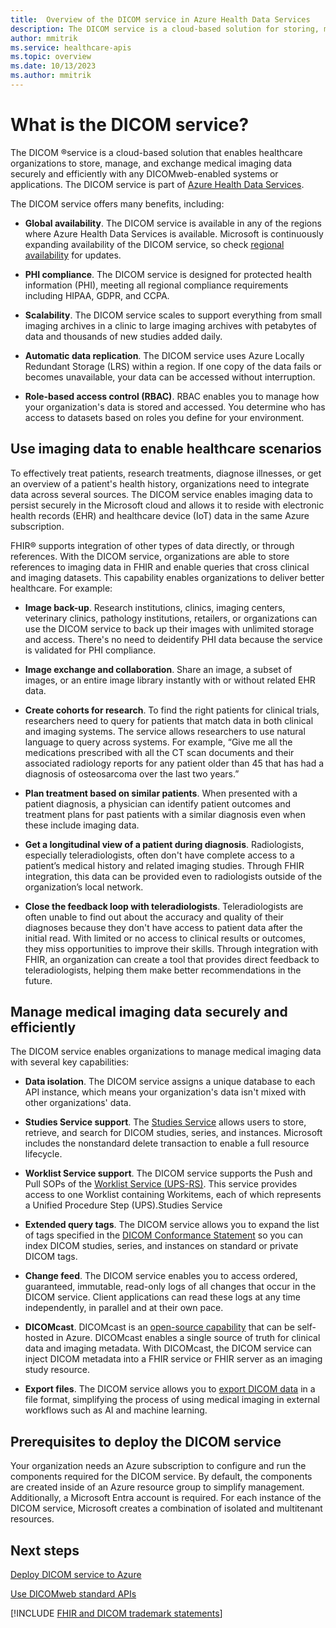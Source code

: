 ```yaml
---
title:  Overview of the DICOM service in Azure Health Data Services
description: The DICOM service is a cloud-based solution for storing, managing, and exchanging medical imaging data securely and efficiently with any DICOMweb™-enabled systems or applications. Learn more about its benefits and use cases.
author: mmitrik
ms.service: healthcare-apis
ms.topic: overview
ms.date: 10/13/2023
ms.author: mmitrik
---
```


# What is the DICOM service?

The DICOM &reg;service is a cloud-based solution that enables healthcare organizations to store, manage, and exchange medical imaging data securely and efficiently with any DICOMweb-enabled systems or applications. The DICOM service is part of [Azure Health Data Services](../healthcare-apis-overview.md).

The DICOM service offers many benefits, including:

- **Global availability**. The DICOM service is available in any of the regions where Azure Health Data Services is available. Microsoft is continuously expanding availability of the DICOM service, so check [regional availability](https://azure.microsoft.com/explore/global-infrastructure/products-by-region/?products=health-data-services&regions=all) for updates.

- **PHI compliance**. The DICOM service is designed for protected health information (PHI), meeting all regional compliance requirements including HIPAA, GDPR, and CCPA.

- **Scalability**. The DICOM service scales to support everything from small imaging archives in a clinic to large imaging archives with petabytes of data and thousands of new studies added daily.

- **Automatic data replication**. The DICOM service uses Azure Locally Redundant Storage (LRS) within a region. If one copy of the data fails or becomes unavailable, your data can be accessed without interruption.

- **Role-based access control (RBAC)**. RBAC enables you to manage how your organization's data is stored and accessed. You determine who has access to datasets based on roles you define for your environment.

## Use imaging data to enable healthcare scenarios

To effectively treat patients, research treatments, diagnose illnesses, or get an overview of a patient's health history, organizations need to integrate data across several sources. The DICOM service enables imaging data to persist securely in the Microsoft cloud and allows it to reside with electronic health records (EHR) and healthcare device (IoT) data in the same Azure subscription.  

FHIR&reg; supports integration of other types of data directly, or through references. With the DICOM service, organizations are able to store references to imaging data in FHIR and enable queries that cross clinical and imaging datasets. This capability enables organizations to deliver better healthcare. For example:

- **Image back-up**. Research institutions, clinics, imaging centers, veterinary clinics, pathology institutions, retailers, or organizations can use the DICOM service to back up their images with unlimited storage and access. There's no need to deidentify PHI data because the service is validated for PHI compliance.

- **Image exchange and collaboration**. Share an image, a subset of images, or an entire image library instantly with or without related EHR data.

- **Create cohorts for research**. To find the right patients for clinical trials, researchers need to query for patients that match data in both clinical and imaging systems. The service allows researchers to use natural language to query across systems. For example, “Give me all the medications prescribed with all the CT scan documents and their associated radiology reports for any patient older than 45 that has had a diagnosis of osteosarcoma over the last two years.”

- **Plan treatment based on similar patients**. When presented with a patient diagnosis, a physician can identify patient outcomes and treatment plans for past patients with a similar diagnosis even when these include imaging data.

- **Get a longitudinal view of a patient during diagnosis**. Radiologists, especially teleradiologists, often don't have complete access to a patient’s medical history and related imaging studies. Through FHIR integration, this data can be provided even to radiologists outside of the organization’s local network.

- **Close the feedback loop with teleradiologists**. Teleradiologists are often unable to find out about the accuracy and quality of their diagnoses because they don't have access to patient data after the initial read. With limited or no access to clinical results or outcomes, they miss opportunities to improve their skills. Through integration with FHIR, an organization can create a tool that provides direct feedback to teleradiologists, helping them make better recommendations in the future.

## Manage medical imaging data securely and efficiently

The DICOM service enables organizations to manage medical imaging data with several key capabilities:

- **Data isolation**. The DICOM service assigns a unique database to each API instance, which means your organization's data isn't mixed with other organizations' data.

- **Studies Service support**. The [Studies Service](https://dicom.nema.org/medical/dicom/current/output/html/part18.html#chapter_10) allows users to store, retrieve, and search for DICOM studies, series, and instances. Microsoft includes the nonstandard delete transaction to enable a full resource lifecycle.

- **Worklist Service support**. The DICOM service supports the Push and Pull SOPs of the [Worklist Service (UPS-RS)](https://dicom.nema.org/medical/dicom/current/output/html/part18.html#chapter_11). This service provides access to one Worklist containing Workitems, each of which represents a Unified Procedure Step (UPS).Studies Service

- **Extended query tags**. The DICOM service allows you to expand the list of tags specified in the [DICOM Conformance Statement](dicom-services-conformance-statement-v2.md) so you can index DICOM studies, series, and instances on standard or private DICOM tags.

- **Change feed**. The DICOM service enables you to access ordered, guaranteed, immutable, read-only logs of all changes that occur in the DICOM service. Client applications can read these logs at any time independently, in parallel and at their own pace.

- **DICOMcast**. DICOMcast is an [open-source capability](https://github.com/microsoft/dicom-server/blob/main/docs/quickstarts/deploy-dicom-cast.md) that can be self-hosted in Azure. DICOMcast enables a single source of truth for clinical data and imaging metadata. With DICOMcast, the DICOM service can inject DICOM metadata into a FHIR service or FHIR server as an imaging study resource.

- **Export files**. The DICOM service allows you to [export DICOM data](export-dicom-files.md) in a file format, simplifying the process of using medical imaging in external workflows such as AI and machine learning. 

## Prerequisites to deploy the DICOM service

Your organization needs an Azure subscription to configure and run the components required for the DICOM service. By default, the components are created inside of an Azure resource group to simplify management. Additionally, a Microsoft Entra account is required. For each instance of the DICOM service, Microsoft creates a combination of isolated and multitenant resources.
 
## Next steps

[Deploy DICOM service to Azure](deploy-dicom-services-in-azure.md)

[Use DICOMweb standard APIs](dicomweb-standard-apis-with-dicom-services.md)

[!INCLUDE [FHIR and DICOM trademark statements](../includes/healthcare-apis-fhir-dicom-trademark.md)]
